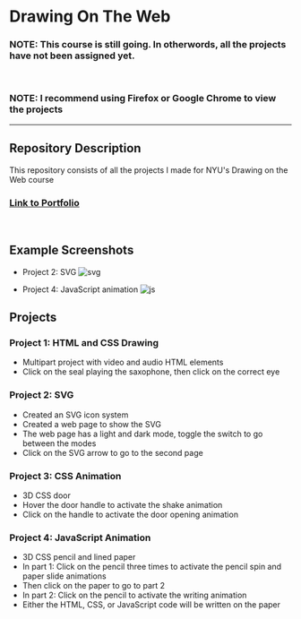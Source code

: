 # **Drawing On The Web**

### NOTE: This course is still going. In otherwords, all the projects have not been assigned yet.
<br>

### NOTE: I recommend using Firefox or Google Chrome to view the projects

<hr>

## Repository Description
This repository consists of all the projects I made for NYU's Drawing on the Web course

### [Link to Portfolio](https://blin007.github.io/Drawing-On-The-Web-Portfolio/)

<br>

## Example Screenshots
- Project 2: SVG
![svg](/static/images/Assignment-2-Screenshot.png)

- Project 4: JavaScript animation
![js](/static/images/Assignment-4-Screenshot.png)

## Projects

### Project 1: HTML and CSS Drawing
- Multipart project with video and audio HTML elements
- Click on the seal playing the saxophone, then click on the correct eye

### Project 2: SVG 
- Created an SVG icon system
- Created a web page to show the SVG
- The web page has a light and dark mode, toggle the switch to go between the modes
- Click on the SVG arrow to go to the second page

### Project 3: CSS Animation
- 3D CSS door
- Hover the door handle to activate the shake animation
- Click on the handle to activate the door opening animation

### Project 4: JavaScript Animation
- 3D CSS pencil and lined paper
- In part 1: Click on the pencil three times to activate the pencil spin and paper slide animations
- Then click on the paper to go to part 2
- In part 2: Click on the pencil to activate the writing animation
- Either the HTML, CSS, or JavaScript code will be written on the paper